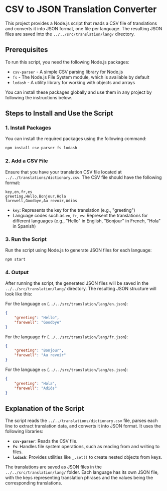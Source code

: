 # CSV to JSON Translation Converter

This project provides a Node.js script that reads a CSV file of translations and converts it into JSON format, one file per language. The resulting JSON files are saved into the `../../src/translation/lang/` directory.

## Prerequisites

To run this script, you need the following Node.js packages:

-   `csv-parser` - A simple CSV parsing library for Node.js
-   `fs` - The Node.js File System module, which is available by default
-   `lodash` - A utility library for working with objects and arrays

You can install these packages globally and use them in any project by following the instructions below.

## Steps to Install and Use the Script

### 1. Install Packages

You can install the required packages using the following command:

```bash
npm install csv-parser fs lodash
```

### 2. Add a CSV File

Ensure that you have your translation CSV file located at `../../translations/dictionary.csv`. The CSV file should have the following format:

```
key,en,fr,es
greeting,Hello,Bonjour,Hola
farewell,Goodbye,Au revoir,Adiós
```

-   `key`: Represents the key for the translation (e.g., "greeting")
-   Language codes such as `en`, `fr`, `es`: Represent the translations for different languages (e.g., "Hello" in English, "Bonjour" in French, "Hola" in Spanish)

### 3. Run the Script

Run the script using Node.js to generate JSON files for each language:

```bash
npm start
```

### 4. Output

After running the script, the generated JSON files will be saved in the `../../src/translation/lang/` directory. The resulting JSON structure will look like this:

For the language `en` (`../../src/translation/lang/en.json`):

```json
{
    "greeting": "Hello",
    "farewell": "Goodbye"
}
```

For the language `fr` (`../../src/translation/lang/fr.json`):

```json
{
    "greeting": "Bonjour",
    "farewell": "Au revoir"
}
```

For the language `es` (`../../src/translation/lang/es.json`):

```json
{
    "greeting": "Hola",
    "farewell": "Adiós"
}
```

## Explanation of the Script

The script reads the `../../translations/dictionary.csv` file, parses each line to extract translation data, and converts it into JSON format. It uses the following libraries:

-   **`csv-parser`**: Reads the CSV file.
-   **`fs`**: Handles file system operations, such as reading from and writing to files.
-   **`lodash`**: Provides utilities like `_.set()` to create nested objects from keys.

The translations are saved as JSON files in the `../../src/translation/lang/` folder. Each language has its own JSON file, with the keys representing translation phrases and the values being the corresponding translations.
